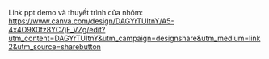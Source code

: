 Link ppt demo và thuyết trình của nhóm: https://www.canva.com/design/DAGYrTUItnY/A5-4x4O9X0fz8YC7jF_VZg/edit?utm_content=DAGYrTUItnY&utm_campaign=designshare&utm_medium=link2&utm_source=sharebutton